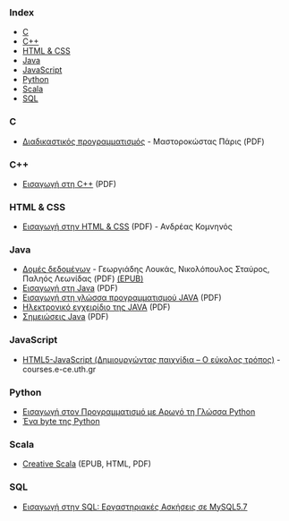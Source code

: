 ### Index

* [C](#c)
* [C++](#cpp)
* [ΗTML & CSS](#html&css)
* [Java](#java)
* [JavaScript](#javascript)
* [Python](#python)
* [Scala](#scala)
* [SQL](#sql)


### C

* [Διαδικαστικός προγραμματισμός](https://repository.kallipos.gr/bitstream/11419/1346/1/00_master%20document_KOY.pdf) - Μαστοροκώστας Πάρις (PDF)


### <a id="cpp"></a>C++

* [Εισαγωγή στη C++](http://www.ebooks4greeks.gr/2011.Download_free-ebooks/Pliroforikis/glossa_programmatismoy_C++__eBooks4Greeks.gr.pdf) (PDF)


### <a id="html&css"></a> ΗTML & CSS 

* [Eισαγωγή στην HTML & CSS](https://www.ebooks4greeks.gr/eisagwgh-sthn-html-css) (PDF) - Ανδρέας Κομνηνός


### Java

* [Δομές δεδομένων](https://repository.kallipos.gr/bitstream/11419/6217/4/DataStructures-%ce%9a%ce%9f%ce%a5.pdf) - Γεωργιάδης Λουκάς, Νικολόπουλος Σταύρος, Παληός Λεωνίδας (PDF)
[(EPUB)](https://repository.kallipos.gr/bitstream/11419/6217/5/DataStructures-%ce%9a%ce%9f%ce%a5.epub)
* [Εισαγωγή στη Java](http://www.ebooks4greeks.gr/wp-content/uploads/2013/03/Java-free-book.pdf) (PDF)
* [Εισαγωγή στη γλώσσα προγραμματισμού JAVA](http://www.ebooks4greeks.gr/dowloads/Pliroforiki/Glosses.program./Java__Downloaded_from_eBooks4Greeks.gr.pdf) (PDF)
* [Ηλεκτρονικό εγχειρίδιο της JAVA](http://www.ebooks4greeks.gr/wp-content/uploads/2013/04/java-2012-eBooks4Greeks.gr_.pdf) (PDF)
* [Σημειώσεις Java](http://www.ebooks4greeks.gr/wp-content/uploads/2013/03/shmeiwseis-Java-eBooks4Greeks.gr_.pdf) (PDF)


### JavaScript

* [HTML5-JavaScript (Δημιουργώντας παιχνίδια – Ο εύκολος τρόπος)](https://www.ebooks4greeks.gr/html5-javascript) - courses.e-ce.uth.gr


### Python

* [Εισαγωγή στον Προγραμματισμό με Αρωγό τη Γλώσσα Python](https://www.ebooks4greeks.gr/eisagwgh-ston-programmatismo-me-arwgo-th-glwssa-python)
* [Ένα byte της Python](https://archive.org/details/AByteOfPythonEl)


### Scala

* [Creative Scala](https://github.com/mrdimosthenis/creative-scala) (EPUB, HTML, PDF)


### SQL

* [Εισαγωγή στην SQL: Εργαστηριακές Ασκήσεις σε MySQL5.7](https://www.ebooks4greeks.gr/eisagwgh-sthn-sql-ergasthriakes-askhseis-se-mysql5-7)
